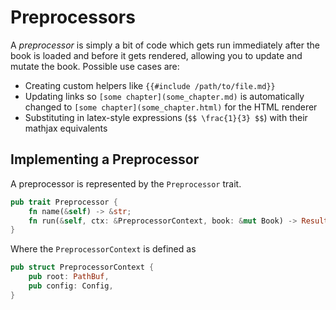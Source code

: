 # Preprocessors

A *preprocessor* is simply a bit of code which gets run immediately after the
book is loaded and before it gets rendered, allowing you to update and mutate
the book. Possible use cases are:

- Creating custom helpers like `{{#include /path/to/file.md}}`
- Updating links so `[some chapter](some_chapter.md)` is automatically changed 
  to `[some chapter](some_chapter.html)` for the HTML renderer
- Substituting in latex-style expressions (`$$ \frac{1}{3} $$`) with their 
  mathjax equivalents


## Implementing a Preprocessor 

A preprocessor is represented by the `Preprocessor` trait.

```rust
pub trait Preprocessor {
    fn name(&self) -> &str;
    fn run(&self, ctx: &PreprocessorContext, book: &mut Book) -> Result<()>;
}
```

Where the `PreprocessorContext` is defined as

```rust
pub struct PreprocessorContext {
    pub root: PathBuf,
    pub config: Config,
}
```